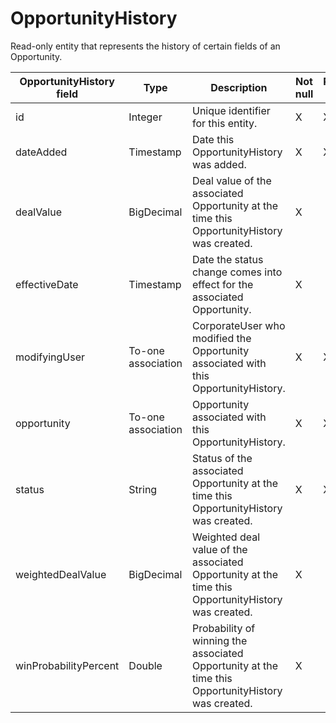 # OpportunityHistory

Read-only entity that represents the history of certain fields of an Opportunity.

| **OpportunityHistory field** | **Type** | **Description** | **Not null** | **Read-only** |
| --- | --- | --- | --- | --- |
| id | Integer | Unique identifier for this entity. | X | X |
| dateAdded | Timestamp | Date this OpportunityHistory was added. | X | X |
| dealValue | BigDecimal | Deal value of the associated Opportunity at the time this OpportunityHistory was created. | X | |
| effectiveDate | Timestamp | Date the status change comes into effect for the associated Opportunity. | X | |
| modifyingUser | To-one association | CorporateUser who modified the Opportunity associated with this OpportunityHistory. | X | X |
| opportunity | To-one association | Opportunity associated with this OpportunityHistory. | X | X |
| status | String | Status of the associated Opportunity at the time this OpportunityHistory was created. | X | X |
| weightedDealValue | BigDecimal | Weighted deal value of the associated Opportunity at the time this OpportunityHistory was created. | X | |
| winProbabilityPercent | Double | Probability of winning the associated Opportunity at the time this OpportunityHistory was created. | X | |